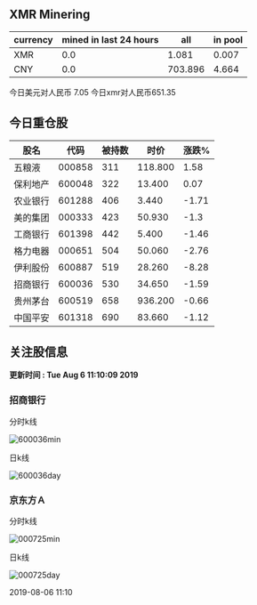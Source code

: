 ## XMR Minering

|currency|mined in last 24 hours|all|in pool|
|---|---|---|---|
|XMR|0.0|1.081|0.007|
|CNY|0.0|703.896|4.664|

今日美元对人民币 7.05	今日xmr对人民币651.35


## 今日重仓股 

|股名|代码|被持数|时价|涨跌%|
|---|---|---|---|---|
|五粮液|000858|311|118.800|1.58|
|保利地产|600048|322|13.400|0.07|
|农业银行|601288|406|3.440|-1.71|
|美的集团|000333|423|50.930|-1.3|
|工商银行|601398|442|5.400|-1.46|
|格力电器|000651|504|50.060|-2.76|
|伊利股份|600887|519|28.260|-8.28|
|招商银行|600036|530|34.650|-1.59|
|贵州茅台|600519|658|936.200|-0.66|
|中国平安|601318|690|83.660|-1.12|

## 关注股信息
**更新时间 : Tue Aug  6 11:10:09 2019**
### 招商银行 
分时k线

![600036min](http://image.sinajs.cn/newchart/min/n/sh600036.gif)

日k线

![600036day](http://image.sinajs.cn/newchart/daily/n/sh600036.gif)

### 京东方Ａ 
分时k线

![000725min](http://image.sinajs.cn/newchart/min/n/sz000725.gif)

日k线

![000725day](http://image.sinajs.cn/newchart/daily/n/sz000725.gif)

2019-08-06 11:10